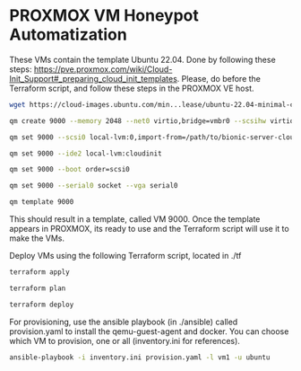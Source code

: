 # PROXMOX VM Honeypot Automatization
These VMs contain the template Ubuntu 22.04. Done by following these steps: https://pve.proxmox.com/wiki/Cloud-Init_Support#_preparing_cloud_init_templates. 
Please, do before the Terraform script, and follow these steps in the PROXMOX VE host.
```bash
wget https://cloud-images.ubuntu.com/min...lease/ubuntu-22.04-minimal-cloudimg-amd64.img
```
```bash
qm create 9000 --memory 2048 --net0 virtio,bridge=vmbr0 --scsihw virtio-scsi-pci

```
```bash
qm set 9000 --scsi0 local-lvm:0,import-from=/path/to/bionic-server-cloudimg-amd64.img
```

```bash
qm set 9000 --ide2 local-lvm:cloudinit
```
```bash
qm set 9000 --boot order=scsi0
```
```bash
qm set 9000 --serial0 socket --vga serial0
```
```bash
qm template 9000
```
This should result in a template, called VM 9000. Once the template appears in PROXMOX, its ready to use and the Terraform script will use it to make the VMs.

Deploy VMs using the following Terraform script, located in ./tf
```bash
terraform apply
```
```bash
terraform plan
```
```bash
terraform deploy
```

For provisioning, use the ansible playbook (in ./ansible) called provision.yaml to install the qemu-guest-agent and docker. You can choose which VM to provision, one or all (inventory.ini for references).
```bash
ansible-playbook -i inventory.ini provision.yaml -l vm1 -u ubuntu
```
